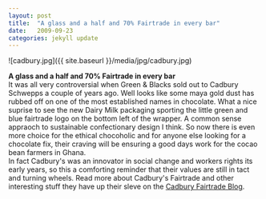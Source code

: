 ```yaml
---
layout: post
title:  "A glass and a half and 70% Fairtrade in every bar"
date:   2009-09-23
categories: jekyll update
---
```

![cadbury.jpg]({{ site.baseurl }}/media/jpg/cadbury.jpg)

__A glass and a half and 70% Fairtrade in every bar__
<br>It was all very controversial when Green & Blacks sold out to Cadbury Schwepps a couple of years ago.  Well looks like some maya gold dust has rubbed off on one of the most established names in chocolate.  What a nice suprise to see the new Dairy Milk packaging sporting the little green and blue fairtrade logo on the bottom left of the wrapper.  A common sense appraoch to sustainable confectionary design I think.  So now there is even more choice for the ethical chocoholic and for anyone else looking for a chocolate fix, their craving will be ensuring a good days work for the cocao bean farmers in Ghana.  
In fact Cadbury's was an innovator in social change and workers rights its early years, so this a comforting reminder that their values are still in tact and turning wheels.  Read more about Cadbury's Fairtrade and other interesting stuff they have up their sleve on the [Cadbury Fairtrade Blog](http://cadburydairymilk.typepad.com/fairtrade/about.html).

